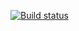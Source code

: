 [![Build status](https://ci.appveyor.com/api/projects/status/yk9yxp3wqh2b81oa/branch/main?svg=true)](https://ci.appveyor.com/project/nikosenko/patterns2/branch/main)
